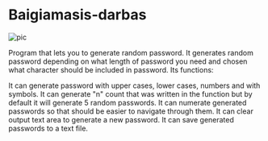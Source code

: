 # Baigiamasis-darbas

![pic](https://github.com/Vitalij1345/Baigiamasis-darbas/assets/135922325/839c4147-2224-40f5-8168-e905ec735c5d)










































Program that lets you to generate random password. It generates random password depending on what length of password you need and chosen what character should be included in password.
Its functions:

It can generate password with upper cases, lower cases, numbers and with symbols.
It can generate "n" count that was written in the function but by default it will generate 5 random passwords.
It can numerate generated passwords so that should be easier to navigate through them.
It can clear output text area to generate a new password.
It can save generated passwords to a text file.
